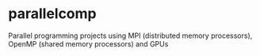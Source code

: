 # parallelcomp
Parallel programming projects using MPI (distributed memory processors), OpenMP (shared memory processors) and GPUs
